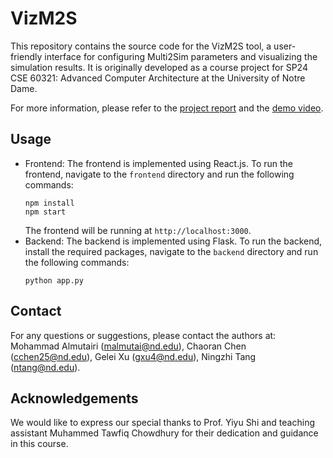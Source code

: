 # VizM2S

This repository contains the source code for the VizM2S tool, a user-friendly interface for configuring Multi2Sim parameters and visualizing the simulation results. It is originally developed as a course project for SP24 CSE 60321: Advanced Computer Architecture at the University of Notre Dame. 

For more information, please refer to the [project report](https://docs.google.com/document/d/16ajMcwUeU8tu32DrzpwTqos5pDCgdna97fKJAwNpV-w/edit?usp=sharing) and the [demo video](https://drive.google.com/file/d/1RZJNEjACUwSWpi-MwKhMlYX8E28AbWcT/view?usp=sharing).

## Usage

- Frontend: The frontend is implemented using React.js. To run the frontend, navigate to the `frontend` directory and run the following commands:
  ```
  npm install
  npm start
  ```
  The frontend will be running at `http://localhost:3000`.
- Backend: The backend is implemented using Flask. To run the backend, install the required packages, navigate to the `backend` directory and run the following commands:
  ```
  python app.py
  ```

## Contact

For any questions or suggestions, please contact the authors at: Mohammad Almutairi (malmutai@nd.edu), Chaoran Chen (cchen25@nd.edu), Gelei Xu (gxu4@nd.edu), Ningzhi Tang (ntang@nd.edu).

## Acknowledgements

We would like to express our special thanks to Prof. Yiyu Shi and teaching assistant Muhammed Tawfiq Chowdhury for their dedication and guidance in this course.